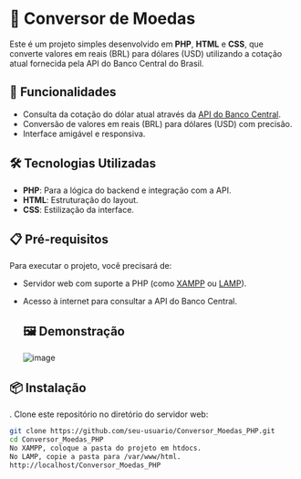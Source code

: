 # 💸 Conversor de Moedas

Este é um projeto simples desenvolvido em **PHP**, **HTML** e **CSS**, que converte valores em reais (BRL) para dólares (USD) utilizando a cotação atual fornecida pela API do Banco Central do Brasil.

## 🚀 Funcionalidades

- Consulta da cotação do dólar atual através da [API do Banco Central](https://olinda.bcb.gov.br/olinda/servico/PTAX/).
- Conversão de valores em reais (BRL) para dólares (USD) com precisão.
- Interface amigável e responsiva.

## 🛠️ Tecnologias Utilizadas

- **PHP**: Para a lógica do backend e integração com a API.
- **HTML**: Estruturação do layout.
- **CSS**: Estilização da interface.

## 📋 Pré-requisitos

Para executar o projeto, você precisará de:

- Servidor web com suporte a PHP (como [XAMPP](https://www.apachefriends.org/pt_br/index.html) ou [LAMP](https://ubuntu.com/server/docs/lamp-applications)).
- Acesso à internet para consultar a API do Banco Central.

  ## 🖼️ Demonstração

  ![image](https://github.com/user-attachments/assets/3a519204-f6c5-44b0-8a07-af6ab4db94ee)

## 📦 Instalação

. Clone este repositório no diretório do servidor web:
   ```bash
   git clone https://github.com/seu-usuario/Conversor_Moedas_PHP.git
   cd Conversor_Moedas_PHP
   No XAMPP, coloque a pasta do projeto em htdocs.
   No LAMP, copie a pasta para /var/www/html.
   http://localhost/Conversor_Moedas_PHP
